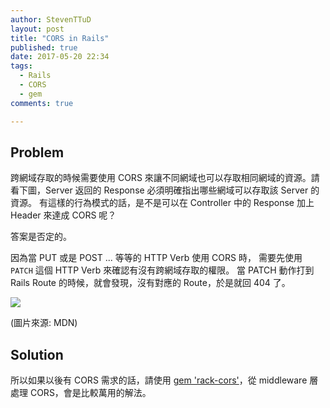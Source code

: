 ```yaml
---
author: StevenTTuD
layout: post
title: "CORS in Rails"
published: true
date: 2017-05-20 22:34
tags:
  - Rails
  - CORS
  - gem
comments: true

---
```


## Problem

跨網域存取的時候需要使用 CORS 來讓不同網域也可以存取相同網域的資源。請看下圖，Server 返回的 Response 必須明確指出哪些網域可以存取該 Server 的資源。
有這樣的行為模式的話，是不是可以在 Controller 中的 Response 加上 Header 來達成 CORS 呢？

答案是否定的。

因為當 PUT 或是 POST ... 等等的 HTTP Verb 使用 CORS 時，
需要先使用 `PATCH` 這個 HTTP Verb 來確認有沒有跨網域存取的權限。
當 PATCH 動作打到 Rails Route 的時候，就會發現，沒有對應的 Route，於是就回 404 了。

![](https://lh3.googleusercontent.com/-_Pes10FnRo4/WSLrN-5YTJI/AAAAAAAAKyw/TS2_O2GiWJocUjlo15glwizmLVOW4JUXQCHM/I/14954599810526.jpg)

(圖片來源: MDN)


## Solution

所以如果以後有 CORS 需求的話，請使用 [gem 'rack-cors'](https://github.com/cyu/rack-cors)，從 middleware 層處理 CORS，會是比較萬用的解法。

